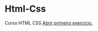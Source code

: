 # Html-Css
 Curso HTML CSS
<a href='https://lray227.github.io/Html-Css/Exercicios/ex001/index.html'>Abrir primeiro exercício.</a>